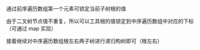 通过前序遍历数组第一个元素可锁定当前子树根的值

由于二叉树节点值不重复，所以可以工具根的值锁定到中序遍历数组中对应的下标（可通过 map 实现）

接着继续对中序遍历数组根左右两子树进行递归构树即可（根左右）